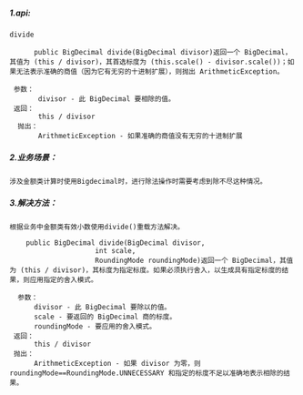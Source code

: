 ##### 1.api:    

```
divide

      public BigDecimal divide(BigDecimal divisor)返回一个 BigDecimal，其值为 (this / divisor)，其首选标度为 (this.scale() - divisor.scale())；如果无法表示准确的商值（因为它有无穷的十进制扩展），则抛出 ArithmeticException。 

```

     参数：
           divisor - 此 BigDecimal 要相除的值。 
     返回：
           this / divisor 
      抛出： 
           ArithmeticException - 如果准确的商值没有无穷的十进制扩展

#####  2.业务场景：

```
涉及金额类计算时使用Bigdecimal时，进行除法操作时需要考虑到除不尽这种情况。
```

#####   3.解决方法：

```
根据业务中金额类有效小数使用divide()重载方法解决。
```

        public BigDecimal divide(BigDecimal divisor,
                         int scale,
                         RoundingMode roundingMode)返回一个 BigDecimal，其值为 (this / divisor)，其标度为指定标度。如果必须执行舍入，以生成具有指定标度的结果，则应用指定的舍入模式。 
    
      参数：
          divisor - 此 BigDecimal 要除以的值。
          scale - 要返回的 BigDecimal 商的标度。
          roundingMode - 要应用的舍入模式。 
     返回：
          this / divisor 
     抛出： 
          ArithmeticException - 如果 divisor 为零，则 roundingMode==RoundingMode.UNNECESSARY 和指定的标度不足以准确地表示相除的结果。

